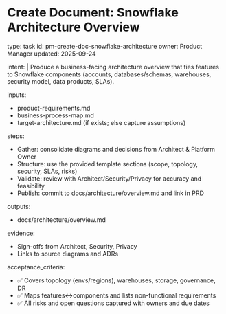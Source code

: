 # Create Document: Snowflake Architecture Overview

type: task
id: pm-create-doc-snowflake-architecture
owner: Product Manager
updated: 2025-09-24

intent: |
Produce a business-facing architecture overview that ties features to Snowflake components
(accounts, databases/schemas, warehouses, security model, data products, SLAs).

inputs:

- product-requirements.md
- business-process-map.md
- target-architecture.md (if exists; else capture assumptions)

steps:

- Gather: consolidate diagrams and decisions from Architect & Platform Owner
- Structure: use the provided template sections (scope, topology, security, SLAs, risks)
- Validate: review with Architect/Security/Privacy for accuracy and feasibility
- Publish: commit to docs/architecture/overview.md and link in PRD

outputs:

- docs/architecture/overview.md

evidence:

- Sign-offs from Architect, Security, Privacy
- Links to source diagrams and ADRs

acceptance_criteria:

- ✅ Covers topology (envs/regions), warehouses, storage, governance, DR
- ✅ Maps features↔components and lists non-functional requirements
- ✅ All risks and open questions captured with owners and due dates
